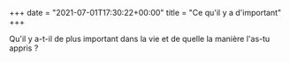 +++
date = "2021-07-01T17:30:22+00:00"
title = "Ce qu'il y a d'important"
+++

Qu'il y a-t-il de plus important dans la vie et de quelle la manière l'as-tu appris ?
